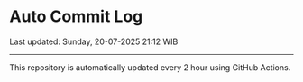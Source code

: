 # Auto Commit Log

Last updated: Sunday, 20-07-2025 21:12 WIB

---

This repository is automatically updated every 2 hour using GitHub Actions.
